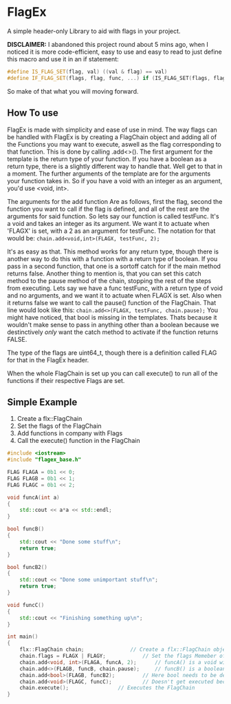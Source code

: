 # FlagEx
A simple header-only Library to aid with flags in your project.

**DISCLAIMER:** I abandoned this project round about 5 mins ago, when I noticed it is more code-efficient, easy to use and easy to read to just define this macro and use it in an if statement:
```c++
#define IS_FLAG_SET(flag, val) ((val & flag) == val)
#define IF_FLAG_SET(flags, flag, func, ...) if (IS_FLAG_SET(flags, flag) && !((bool)func(__VA_ARGS__)))
```
So make of that what you will moving forward.

## How To use
FlagEx is made with simplicity and ease of use in mind.
The way flags can be handled with FlagEx is by creating a FlagChain object and adding all of the Functions you may want to execute, aswell as the flag corresponding to that function.
This is done by calling .add<>().
The first argument for the template is the return type of your function. If you have a boolean as a return type, there is a slightly different way to handle that. Well get to that in a moment. 
The further arguments of the template are for the arguments your function takes in. So if you have a void with an integer as an argument, you'd use <void, int>.

The arguments for the add function Are as follows, first the flag, second the function you want to call if the flag is defined, and all of the rest are the arguments for said function.
So lets say our function is called testFunc. It's a void and takes an integer as its argument.
We want it to actuate when 'FLAGX' is set, with a 2 as an argument for testFunc. 
The notation for that would be: ```chain.add<void,int>(FLAGX, testFunc, 2);```

It's as easy as that.
This method works for any return type, though there is another way to do this with a function with a return type of boolean.
If you pass in a second function, that one is a sortoff catch for if the main method returns false. Another thing to mention is, that you can set this catch method to the pause method of the chain, stopping the rest of the steps from executing.
Lets say we have a func testFunc, with a return type of void and no arguments, and we want it to actuate when FLAGX is set. Also when it returns false we want to call the pause() function of the FlagChain.
That line would look like this: ```chain.add<>(FLAGX, testFunc, chain.pause);```
You might have noticed, that bool is missing in the templates. Thats because it wouldn't make sense to pass in anything other than a boolean because we destinctively *only* want the catch method to activate if the function returns FALSE.

The type of the flags are uint64_t, though there is a definition called FLAG for that in the FlagEx header.

When the whole FlagChain is set up you can call execute() to run all of the functions if their respective Flags are set.

## Simple Example

1. Create a flx::FlagChain
2. Set the flags of the FlagChain
3. Add functions in company with Flags
4. Call the execute() function in the FlagChain

```c++
#include <iostream>
#include "flagex_base.h"

FLAG FLAGA = 0b1 << 0;
FLAG FLAGB = 0b1 << 1;
FLAG FLAGC = 0b1 << 2;

void funcA(int a)
{
	std::cout << a*a << std::endl;
}

bool funcB()
{
	std::cout << "Done some stuff\n";
	return true;
}

bool funcB2()
{
	std::cout << "Done some unimportant stuff\n";
	return true;
}

void funcC()
{
	std::cout << "Finishing something up\n";
}

int main()
{
	flx::FlagChain chain;				// Create a flx::FlagChain object with the name chain
	chain.flags = FLAGX | FLAGY;			// Set the flags Memeber of the FlagChain object
	chain.add<void, int>(FLAGA, funcA, 2);		// funcA() is a void with an integer attribute, thus: <void, int>
	chain.add<>(FLAGB, funcB, chain.pause);		// funcB() is a boolean with no attributes. If funcB returns false, the chain.pause() is called
	chain.add<bool>(FLAGB, funcB2);			// Here bool needs to be defined in the template, because there isn't a catch function
	chain.add<void>(FLAGC, funcC);			// Doesn't get executed because FLAGC isn't defined
	chain.execute();				// Executes the FlagChain
}
```
